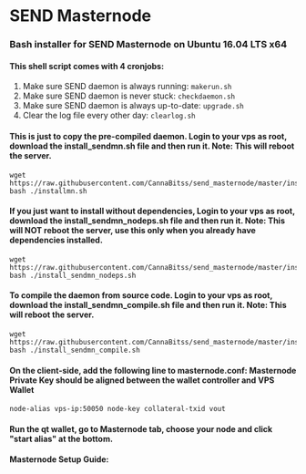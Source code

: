 # SEND Masternode
### Bash installer for SEND Masternode on Ubuntu 16.04 LTS x64

#### This shell script comes with 4 cronjobs: 
1. Make sure SEND daemon is always running: `makerun.sh`
2. Make sure SEND daemon is never stuck: `checkdaemon.sh`
3. Make sure SEND daemon is always up-to-date: `upgrade.sh`
4. Clear the log file every other day: `clearlog.sh`

#### This is just to copy the pre-compiled daemon. Login to your vps as root, download the install_sendmn.sh file and then run it. Note: This will reboot the server.
```
wget https://raw.githubusercontent.com/CannaBitss/send_masternode/master/installmn.sh
bash ./installmn.sh
```

#### If you just want to install without dependencies, Login to your vps as root, download the install_sendmn_nodeps.sh file and then run it. Note: This will NOT reboot the server, use this only when you already have dependencies installed.
```
wget https://raw.githubusercontent.com/CannaBitss/send_masternode/master/install_sendmn_nodeps.sh
bash ./install_sendmn_nodeps.sh
```

#### To compile the daemon from source code. Login to your vps as root, download the install_sendmn_compile.sh file and then run it. Note: This will reboot the server.
```
wget https://raw.githubusercontent.com/CannaBitss/send_masternode/master/install_sendmn_compile.sh
bash ./install_sendmn_compile.sh
```


#### On the client-side, add the following line to masternode.conf: Masternode Private Key should be aligned between the wallet controller and VPS Wallet
```
node-alias vps-ip:50050	node-key collateral-txid vout
```

#### Run the qt wallet, go to Masternode tab, choose your node and click "start alias" at the bottom.

#### Masternode Setup Guide:
```

```
